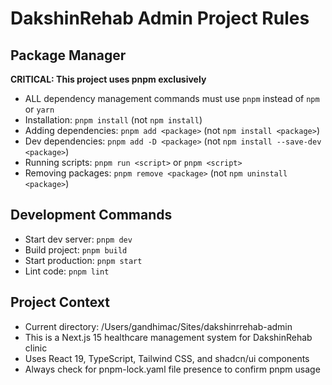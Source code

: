 # DakshinRehab Admin Project Rules

## Package Manager
**CRITICAL: This project uses pnpm exclusively**
- ALL dependency management commands must use `pnpm` instead of `npm` or `yarn`
- Installation: `pnpm install` (not `npm install`)
- Adding dependencies: `pnpm add <package>` (not `npm install <package>`)
- Dev dependencies: `pnpm add -D <package>` (not `npm install --save-dev <package>`)
- Running scripts: `pnpm run <script>` or `pnpm <script>`
- Removing packages: `pnpm remove <package>` (not `npm uninstall <package>`)

## Development Commands
- Start dev server: `pnpm dev`
- Build project: `pnpm build` 
- Start production: `pnpm start`
- Lint code: `pnpm lint`

## Project Context
- Current directory: /Users/gandhimac/Sites/dakshinrrehab-admin
- This is a Next.js 15 healthcare management system for DakshinRehab clinic
- Uses React 19, TypeScript, Tailwind CSS, and shadcn/ui components
- Always check for pnpm-lock.yaml file presence to confirm pnpm usage